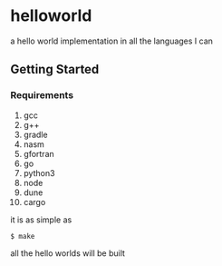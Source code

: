 # helloworld
a hello world implementation in all the languages I can

## Getting Started

### Requirements

1. gcc
2. g++
3. gradle
4. nasm
5. gfortran
6. go
7. python3
8. node
9. dune
10. cargo


it is as simple as

```console
$ make
```

all the hello worlds will be built
